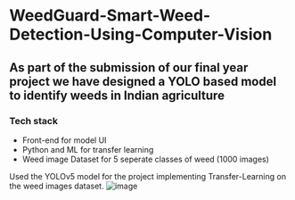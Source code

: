 # WeedGuard-Smart-Weed-Detection-Using-Computer-Vision
## As part of the submission of our final year project we have designed a YOLO based model to identify weeds in Indian agriculture 

### Tech stack
- Front-end for model UI
- Python and ML for transfer learning
- Weed image Dataset for 5 seperate classes of weed (1000 images) 



Used the YOLOv5 model for the project implementing Transfer-Learning on the weed images dataset.
![image](https://github.com/user-attachments/assets/d9fe374a-2782-4a47-8ef2-54d663764782)
